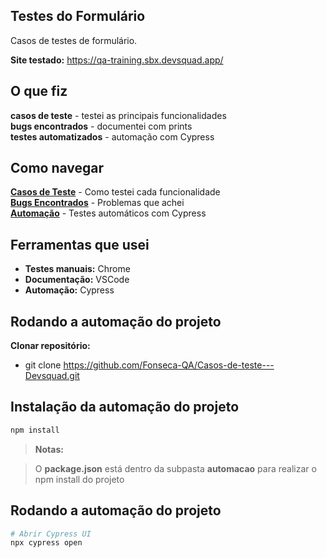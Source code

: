 ## Testes do Formulário

Casos de testes de formulário.

**Site testado:** https://qa-training.sbx.devsquad.app/

## O que fiz

 **casos de teste** - testei as principais funcionalidades  
 **bugs encontrados** - documentei com prints  
 **testes automatizados** - automação com Cypress  

## Como navegar

 **[Casos de Teste](casos-de-teste/)** - Como testei cada funcionalidade  
 **[Bugs Encontrados](bug-reports/)** - Problemas que achei  
 **[Automação](automacao/)** - Testes automáticos com Cypress


## Ferramentas que usei

- **Testes manuais:** Chrome 
- **Documentação:** VSCode  
- **Automação:** Cypress

## Rodando a automação do projeto

**Clonar repositório:**

- git clone https://github.com/Fonseca-QA/Casos-de-teste---Devsquad.git


## Instalação da automação do projeto
```bash
npm install 
```
> **Notas:**

> O **package.json** está dentro da subpasta **automacao** para realizar o npm install do projeto

## Rodando a automação do projeto
```bash
# Abrir Cypress UI
npx cypress open
